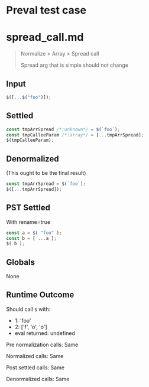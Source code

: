 # Preval test case

# spread_call.md

> Normalize > Array > Spread call
>
> Spread arg that is simple should not change

## Input

`````js filename=intro
$([...$("foo")]);
`````


## Settled


`````js filename=intro
const tmpArrSpread /*:unknown*/ = $(`foo`);
const tmpCalleeParam /*:array*/ = [...tmpArrSpread];
$(tmpCalleeParam);
`````


## Denormalized
(This ought to be the final result)

`````js filename=intro
const tmpArrSpread = $(`foo`);
$([...tmpArrSpread]);
`````


## PST Settled
With rename=true

`````js filename=intro
const a = $( "foo" );
const b = [ ...a ];
$( b );
`````


## Globals


None


## Runtime Outcome


Should call `$` with:
 - 1: 'foo'
 - 2: ['f', 'o', 'o']
 - eval returned: undefined

Pre normalization calls: Same

Normalized calls: Same

Post settled calls: Same

Denormalized calls: Same
